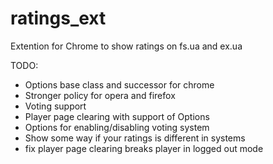 ratings_ext
===========

Extention for Chrome to show ratings on fs.ua and ex.ua

TODO:
- Options base class and successor for chrome
- Stronger policy for opera and firefox
- Voting support
- Player page clearing with support of Options
- Options for enabling/disabling voting system
- Show some way if your ratings is different in systems
- fix player page clearing breaks player in logged out mode
